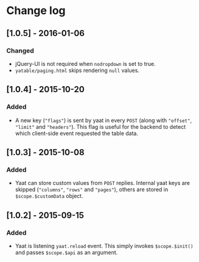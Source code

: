 # Change log
## [1.0.5] - 2016-01-06
### Changed
-   jQuery-UI is not required when `nodropdown` is set to true.
-   `yatable/paging.html` skips rendering `null` values.

## [1.0.4] - 2015-10-20
### Added
-   A new key (`"flags"`) is sent by yaat in every `POST` (along with `"offset"`, `"limit"` and `"headers"`). This flag
    is useful for the backend to detect which client-side event requested the table data.
    
## [1.0.3] - 2015-10-08
### Added
-   Yaat can store custom values from `POST` replies. Internal yaat keys are skipped (`"columns"`, `"rows"` and 
    `"pages"`), others are stored in `$scope.$customData` object.
    
## [1.0.2] - 2015-09-15
### Added
-   Yaat is listening `yaat.reload` event. This simply invokes `$scope.$init()` and passes `$scope.$api` as an argument.
